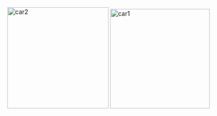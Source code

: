 <img width="232" alt="car2" src="https://github.com/user-attachments/assets/7f32803d-5cd3-4b57-a4fb-01ee0e12cad1">
<img width="228" alt="car1" src="https://github.com/user-attachments/assets/fbad311b-4f00-4a12-8c53-79877ecdc392">
